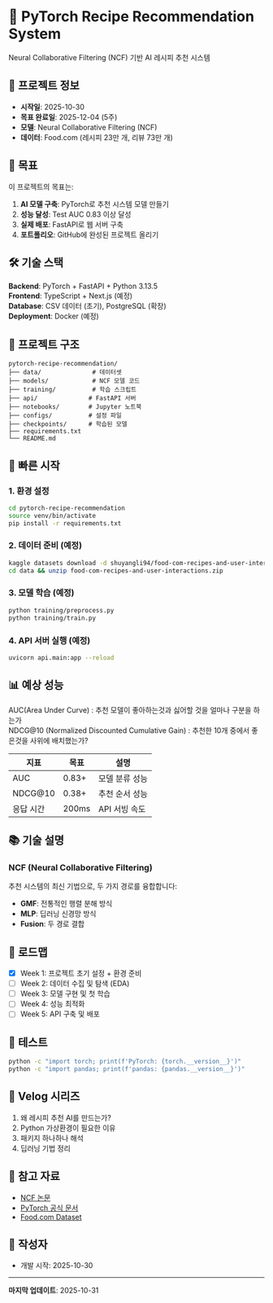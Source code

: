 # 🍳 PyTorch Recipe Recommendation System

Neural Collaborative Filtering (NCF) 기반 AI 레시피 추천 시스템

## 📌 프로젝트 정보

- **시작일**: 2025-10-30
- **목표 완료일**: 2025-12-04 (5주)
- **모델**: Neural Collaborative Filtering (NCF)
- **데이터**: Food.com (레시피 23만 개, 리뷰 73만 개)

## 🎯 목표

이 프로젝트의 목표는:

1. **AI 모델 구축**: PyTorch로 추천 시스템 모델 만들기
2. **성능 달성**: Test AUC 0.83 이상 달성
3. **실제 배포**: FastAPI로 웹 서버 구축
4. **포트폴리오**: GitHub에 완성된 프로젝트 올리기

## 🛠️ 기술 스택

**Backend**: PyTorch + FastAPI + Python 3.13.5  
**Frontend**: TypeScript + Next.js (예정)  
**Database**: CSV 데이터 (초기), PostgreSQL (확장)  
**Deployment**: Docker (예정)

## 📁 프로젝트 구조

```
pytorch-recipe-recommendation/
├── data/              # 데이터셋
├── models/            # NCF 모델 코드
├── training/          # 학습 스크립트
├── api/              # FastAPI 서버
├── notebooks/        # Jupyter 노트북
├── configs/          # 설정 파일
├── checkpoints/      # 학습된 모델
├── requirements.txt
└── README.md
```

## 🚀 빠른 시작

### 1. 환경 설정

```bash
cd pytorch-recipe-recommendation
source venv/bin/activate
pip install -r requirements.txt
```

### 2. 데이터 준비 (예정)

```bash
kaggle datasets download -d shuyangli94/food-com-recipes-and-user-interactions -p ./data
cd data && unzip food-com-recipes-and-user-interactions.zip
```

### 3. 모델 학습 (예정)

```bash
python training/preprocess.py
python training/train.py
```

### 4. API 서버 실행 (예정)

```bash
uvicorn api.main:app --reload
```

## 📊 예상 성능

AUC(Area Under Curve) : 추천 모델이 좋아하는것과 싫어할 것을 얼마나 구분을 하는가  
NDCG@10 (Normalized Discounted Cumulative Gain) : 추천한 10개 중에서 좋은것을 사위에 배치했는가?



| 지표 | 목표 | 설명 |
|------|------|------|
| AUC | 0.83+ | 모델 분류 성능 |
| NDCG@10 | 0.38+ | 추천 순서 성능 |
| 응답 시간 | 200ms | API 서빙 속도 |

## 📚 기술 설명

### NCF (Neural Collaborative Filtering)

추천 시스템의 최신 기법으로, 두 가지 경로를 융합합니다:

- **GMF**: 전통적인 행렬 분해 방식
- **MLP**: 딥러닝 신경망 방식
- **Fusion**: 두 경로 결합

## 📅 로드맵

- [x] Week 1: 프로젝트 초기 설정 + 환경 준비
- [ ] Week 2: 데이터 수집 및 탐색 (EDA)
- [ ] Week 3: 모델 구현 및 첫 학습
- [ ] Week 4: 성능 최적화
- [ ] Week 5: API 구축 및 배포

## 🧪 테스트

```bash
python -c "import torch; print(f'PyTorch: {torch.__version__}')"
python -c "import pandas; print(f'pandas: {pandas.__version__}')"
```

## 📝 Velog 시리즈

1. 왜 레시피 추천 AI를 만드는가?
2. Python 가상환경이 필요한 이유
3. 패키지 하나하나 해석
4. 딥러닝 기법 정리

## 🤝 참고 자료

- [NCF 논문](https://arxiv.org/abs/1708.05031)
- [PyTorch 공식 문서](https://pytorch.org/docs/)
- [Food.com Dataset](https://www.kaggle.com/datasets/shuyangli94/food-com-recipes-and-user-interactions)

## 👤 작성자

- 개발 시작: 2025-10-30

---

**마지막 업데이트**: 2025-10-31
